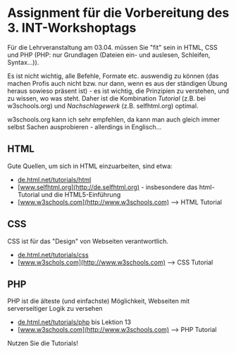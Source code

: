 # Assignment für die Vorbereitung des 3. INT-Workshoptags

Für die Lehrveranstaltung am 03.04. müssen Sie "fit" sein in HTML, CSS und PHP (PHP: nur Grundlagen (Dateien ein- und auslesen, Schleifen, Syntax...)).

Es ist nicht wichtig, alle Befehle, Formate etc. auswendig zu können (das machen Profis auch nicht bzw. nur dann, wenn es aus der ständigen Übung heraus sowieso präsent ist) - es ist wichtig, die Prinzipien zu verstehen, und zu wissen, wo was steht. Daher ist die Kombination *Tutorial* (z.B. bei w3schools.org) und *Nachschlagewerk* (z.B. selfhtml.org) optimal.

w3schools.org kann ich sehr empfehlen, da kann man auch gleich immer selbst Sachen ausprobieren - allerdings in Englisch...

## HTML

Gute Quellen, um sich in HTML einzuarbeiten, sind etwa:

 * [de.html.net/tutorials/html](http://de.html.net/tutorials/html)
 * [www.selfhtml.org](http://de.selfhtml.org) - insbesondere das html-Tutorial und die HTML5-Einführung
 * [www.w3schools.com](http://www.w3schools.com) --> HTML Tutorial

## CSS

CSS ist für das "Design" von Webseiten verantwortlich.

 * [de.html.net/tutorials/css](http://de.html.net/tutorials/css)
 * [www.w3schols.com](http://www.w3schools.com) --> CSS Tutorial

## PHP

PHP ist die älteste (und einfachste) Möglichkeit, Webseiten mit serverseitiger Logik zu versehen

 * [de.html.net/tutorials/php](http://de.html.net/tutorials/php) bis Lektion 13
 * [www.w3schools.com](http://www.w3schools.com) --> PHP Tutorial


Nutzen Sie die Tutorials! 
